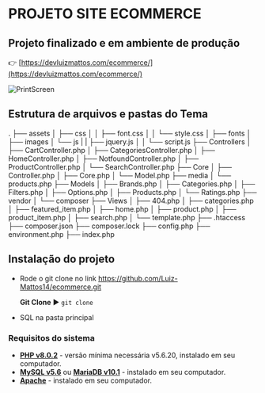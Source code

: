 
# PROJETO SITE ECOMMERCE

## Projeto finalizado e em ambiente de produção

👉 [https://devluizmattos.com/ecommerce/](https://devluizmattos.com/ecommerce/)

![PrintScreen](assets/images/ecommerce.png)

## Estrutura de arquivos e pastas do Tema

.
├── assets
│   ├── css
│   │   ├── font.css
│   │   └── style.css
│   ├── fonts
│   ├── images
│   └── js
|   |   ├── jquery.js
│   │   └── script.js
├── Controllers
│   ├── CartController.php
│   ├── CategoriesController.php
│   ├── HomeController.php
│   ├── NotfoundController.php
│   ├── ProductController.php
│   └── SearchController.php
├── Core
│   ├── Controller.php
│   ├── Core.php
│   └── Model.php
├── media
│   └── products.php
├── Models
│   ├── Brands.php
│   ├── Categories.php
│   ├── Filters.php
│   ├── Options.php
│   ├── Products.php
│   └── Ratings.php
├── vendor
│   └── composer
├── Views
│   ├── 404.php
│   ├── categories.php
│   ├── featured_item.php
│   ├── home.php
│   ├── product.php
│   ├── product_item.php
│   ├── search.php
│   └── template.php
├── .htaccess
├── composer.json
├── composer.lock
├── config.php
├── environment.php
├── index.php

## Instalação do projeto

* Rode o git clone no link 
https://github.com/Luiz-Mattos14/ecommerce.git

  **Git Clone** ▶️ `git clone`
* SQL na pasta principal

### Requisitos do sistema

* **[PHP v8.0.2](https://www.php.net/)** - versão mínima necessária v5.6.20, instalado em seu computador.
* **[MySQL v5.6](https://www.mysql.com/)** ou **[MariaDB v10.1](https://mariadb.org/)** - instalado em seu computador.
* **[Apache](https://httpd.apache.org/)** - instalado em seu computador.